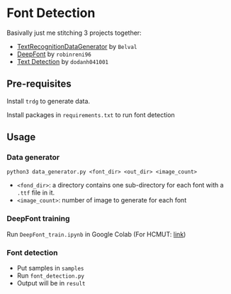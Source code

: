 # Font Detection
Basivally just me stitching 3 projects together:
- [TextRecognitionDataGenerator](https://github.com/Belval/TextRecognitionDataGenerator) by `Belval`
- [DeepFont](https://github.com/robinreni96/Font_Recognition-DeepFont) by `robinreni96`
- [Text Detection](https://github.com/dodanh041001/text_detection) by `dodanh041001`

## Pre-requisites
Install `trdg` to generate data.

Install packages in `requirements.txt` to run font detection

## Usage
### Data generator
```
python3 data_generator.py <font_dir> <out_dir> <image_count>
```

- `<fond_dir>`: a directory contains one sub-directory for each font with a `.ttf` file in it.
- `<image_count>`: number of image to generate for each font

### DeepFont training
Run `DeepFont_train.ipynb` in Google Colab (For HCMUT: [link](https://drive.google.com/file/d/1emw1oGeHmYYlVvoHmfBtELTya-6iINT6/view?usp=sharing))

### Font detection
- Put samples in `samples`
- Run `font_detection.py`
- Output will be in `result`
